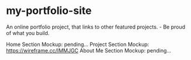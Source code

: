 # my-portfolio-site
An online portfolio project, that links to other featured projects. - Be proud of what you build.

Home Section Mockup:
pending...
Project Section Mockup:
https://wireframe.cc/IMMJGC
About Me Section Mockup:
pending...
